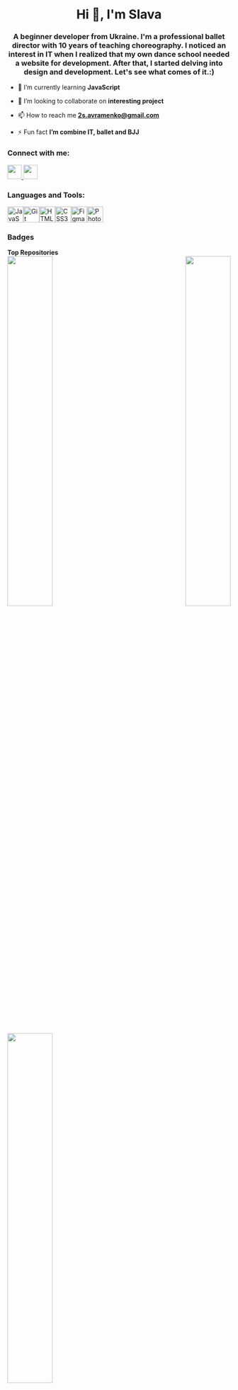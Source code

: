 <h1 align="center">Hi 👋, I'm Slava</h1>
<h3 align="center">A beginner developer from Ukraine. I'm a professional ballet director with 10 years of teaching choreography. I noticed an interest in IT when I realized that my own dance school needed a website for development. After that, I started delving into design and development. Let's see what comes of it.:)</h3>

- 🌱 I’m currently learning **JavaScript**

- 👯 I’m looking to collaborate on **interesting project**

- 📫 How to reach me **2s.avramenko@gmail.com**

- ⚡ Fun fact **I’m combine IT, ballet and BJJ**

<h3 align="left">Connect with me:</h3>
<p align="left"> <a href="https://www.github.com/BjjSlava" target="_blank" rel="noreferrer"> <picture> <source media="(prefers-color-scheme: dark)" srcset="https://raw.githubusercontent.com/danielcranney/readme-generator/main/public/icons/socials/github-dark.svg" /> <source media="(prefers-color-scheme: light)" srcset="https://raw.githubusercontent.com/danielcranney/readme-generator/main/public/icons/socials/github.svg" /> <img src="https://raw.githubusercontent.com/danielcranney/readme-generator/main/public/icons/socials/github.svg" width="32" height="32" /> </picture> </a> <a href="http://www.instagram.com/slava_awramenko" target="_blank" rel="noreferrer"> <picture> <source media="(prefers-color-scheme: dark)" srcset="undefined" /> <source media="(prefers-color-scheme: light)" srcset="https://raw.githubusercontent.com/danielcranney/readme-generator/main/public/icons/socials/instagram.svg" /> <img src="https://raw.githubusercontent.com/danielcranney/readme-generator/main/public/icons/socials/instagram.svg" width="32" height="32" /> </picture> </a></p>

<h3 align="left">Languages and Tools:</h3>
<p align="left"> <a href="https://developer.mozilla.org/en-US/docs/Web/JavaScript" target="_blank" rel="noreferrer"><img src="https://raw.githubusercontent.com/danielcranney/readme-generator/main/public/icons/skills/javascript-colored.svg" width="36" height="36" alt="JavaScript" /></a><a href="https://git-scm.com/" target="_blank" rel="noreferrer"><img src="https://raw.githubusercontent.com/danielcranney/readme-generator/main/public/icons/skills/git-colored.svg" width="36" height="36" alt="Git" /></a><a href="https://developer.mozilla.org/en-US/docs/Glossary/HTML5" target="_blank" rel="noreferrer"><img src="https://raw.githubusercontent.com/danielcranney/readme-generator/main/public/icons/skills/html5-colored.svg" width="36" height="36" alt="HTML5" /></a><a href="https://www.w3.org/TR/CSS/#css" target="_blank" rel="noreferrer"><img src="https://raw.githubusercontent.com/danielcranney/readme-generator/main/public/icons/skills/css3-colored.svg" width="36" height="36" alt="CSS3" /></a><a href="https://www.figma.com/" target="_blank" rel="noreferrer"><img src="https://raw.githubusercontent.com/danielcranney/readme-generator/main/public/icons/skills/figma-colored.svg" width="36" height="36" alt="Figma" /></a><a href="https://www.adobe.com/uk/products/photoshop.html" target="_blank" rel="noreferrer"><img src="https://raw.githubusercontent.com/danielcranney/readme-generator/main/public/icons/skills/photoshop-colored.svg" width="36" height="36" alt="Photoshop" /></a> </p>

<h3 align="left">Badges</h3>
<b>Top Repositories</b>

<div width="100%" align="center"><a href="https://github.com/BjjSlava/SurveyForm" align="left"><img align="left" width="45%" src="https://github-readme-stats.vercel.app/api/pin/?username=BjjSlava&repo=SurveyForm&title_color=0891b2&text_color=facc15&icon_color=0891b2&bg_color=1e3a8a&hide_border=true&locale=en" /></a><a href="https://github.com/BjjSlava/TributePage" align="right"><img align="right" width="45%" src="https://github-readme-stats.vercel.app/api/pin/?username=BjjSlava&repo=TributePage&title_color=0891b2&text_color=facc15&icon_color=0891b2&bg_color=1e3a8a&hide_border=true&locale=en" /></a></div><br /><br /><br /><br /><br /><br /><br />

<br /><br /><br /><br /><br />

<div width="100%" align="center"><a href="https://github.com/BjjSlava/TechnicalDocumentetionPage" align="left"><img align="left" width="45%" src="https://github-readme-stats.vercel.app/api/pin/?username=BjjSlava&repo=TechnicalDocumentetionPage&title_color=0891b2&text_color=facc15&icon_color=0891b2&bg_color=1e3a8a&hide_border=true&locale=en" /></a></div>
